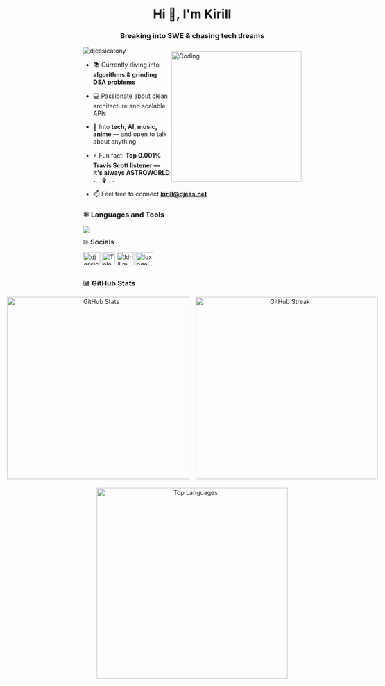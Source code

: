 <h1 align="center">Hi 👋, I'm Kirill</h1>
<h3 align="center">Breaking into SWE & chasing tech dreams</h3>
<img align="right" alt="Coding" width="300" src="https://media1.tenor.com/m/0uzOCpdIxrQAAAAd/gol-d-roger-laugh.gif" style="margin-top: 10px;">

<p align="left"> <img src="https://komarev.com/ghpvc/?username=djessicatony&label=Profile%20views&color=0e75b6&style=flat" alt="djessicatony" /> </p>

- 📚 Currently diving into **algorithms & grinding DSA problems**

- 💻 Passionate about clean architecture and scalable APIs

- 💬 Into **tech, AI, music, anime** — and open to talk about anything

- ⚡ Fun fact: **Top 0.001% Travis Scott listener — it's always ASTROWORLD ˗ˏˋ ✞ ˎˊ˗**

- 📫 Feel free to connect **kirill@djess.net**

<h3>⚛️ Languages and Tools</h3>
<img src="https://skillicons.dev/icons?i=html,css,js,react,tailwindcss,figma,java,spring,hibernate,python,postgres,docker,git" />

<h3 style="font-size: 16px; font-weight: 500; margin: 0; padding-top: 10px;">🌐 Socials</h3>
<p align="left">
<a href="https://x.com/djessicatony" target="blank"><img align="center" src="https://raw.githubusercontent.com/rahuldkjain/github-profile-readme-generator/master/src/images/icons/Social/twitter.svg" alt="djessicatony" height="30" width="40" /></a>
<a href="https://t.me/luxoqe" target="blank"><img align="center" src="https://img.icons8.com/color/48/000000/telegram-app--v1.png" alt="Telegram" height="30" width="30"/></a>
<a href="https://linkedin.com/in/kirill-ml" target="blank"><img align="center" src="https://raw.githubusercontent.com/rahuldkjain/github-profile-readme-generator/master/src/images/icons/Social/linked-in-alt.svg" alt="kirill m" height="30" width="40" /></a>
<a href="https://instagram.com/luxoqe" target="blank"><img align="center" src="https://raw.githubusercontent.com/rahuldkjain/github-profile-readme-generator/master/src/images/icons/Social/instagram.svg" alt="luxoqe" height="30" width="40" /></a>
</p>

<h3 align="left" style="margin-top: 30px;">📊 GitHub Stats</h3>
<div align="center" style="display: flex; justify-content: center; gap: 15px; flex-wrap: nowrap;">
  <img src="https://github-readme-stats.vercel.app/api?username=djessicatony&show_icons=true&theme=tokyonight&hide_border=true" 
       alt="GitHub Stats" width="420"/>
  <img src="https://github-readme-streak-stats.herokuapp.com/?user=djessicatony&theme=tokyonight&hide_border=true" 
       alt="GitHub Streak" width="420"/>
</div>
<div align="center" style="margin-top: 20px;">
  <img src="https://github-readme-stats.vercel.app/api/top-langs/?username=djessicatony&layout=compact&theme=tokyonight&hide_border=true" 
       alt="Top Languages" width="440"/>
</div>
